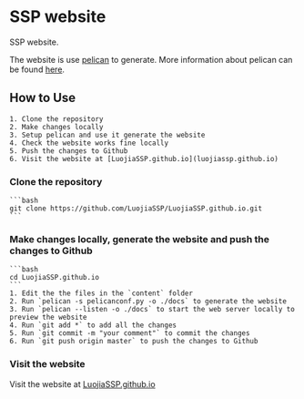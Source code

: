 # SSP website 


SSP website.

The website is use [pelican](https://docs.getpelican.com/en/latest/index.html) to generate. More information about pelican can be found [here](https://docs.getpelican.com/en/latest/index.html).


## How to Use

    1. Clone the repository
    2. Make changes locally
    3. Setup pelican and use it generate the website
    4. Check the website works fine locally
    5. Push the changes to Github
    6. Visit the website at [LuojiaSSP.github.io](luojiassp.github.io)

### Clone the repository

    ```bash
    git clone https://github.com/LuojiaSSP/LuojiaSSP.github.io.git
    ```
### Make changes locally, generate the website and push the changes to Github

    ```bash
    cd LuojiaSSP.github.io
    ```
    1. Edit the the files in the `content` folder
    2. Run `pelican -s pelicanconf.py -o ./docs` to generate the website
    3. Run `pelican --listen -o ./docs` to start the web server locally to preview the website
    4. Run `git add *` to add all the changes
    5. Run `git commit -m "your comment"` to commit the changes
    6. Run `git push origin master` to push the changes to Github

### Visit the website

Visit the website at [LuojiaSSP.github.io](luojiassp.github.io)
    
